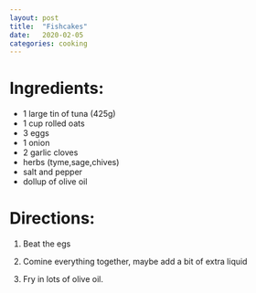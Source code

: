```yaml
---
layout: post
title:  "Fishcakes"
date:   2020-02-05 
categories: cooking
---
```


# Ingredients:

* 1 large tin of tuna (425g)
* 1 cup rolled oats
* 3 eggs
* 1 onion
* 2 garlic cloves
* herbs (tyme,sage,chives)
* salt and pepper
* dollup of olive oil

# Directions:

1. Beat the egs

2. Comine everything together, maybe add a bit of extra liquid

3. Fry in lots of olive oil.




